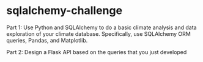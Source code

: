 # sqlalchemy-challenge

Part 1: Use Python and SQLAlchemy to do a basic climate analysis and data exploration of your climate database. Specifically, use SQLAlchemy ORM queries, Pandas, and Matplotlib.

Part 2: Design a Flask API based on the queries that you just developed
